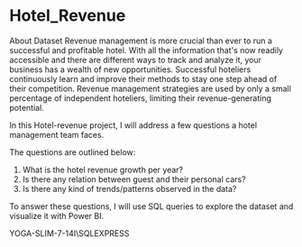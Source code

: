 # Hotel_Revenue

About Dataset
Revenue management is more crucial than ever to run a successful and profitable hotel. With all the information that's now readily accessible and there are different ways to track and analyze it, your business has a wealth of new opportunities. Successful hoteliers continuously learn and improve their methods to stay one step ahead of their competition. Revenue management strategies are used by only a small percentage of independent hoteliers, limiting their revenue-generating potential.

In this Hotel-revenue project, I will address a few questions a hotel management team faces.

The questions are outlined below:
1) What is the hotel revenue growth per year?
2) Is there any relation between guest and their personal cars?
3) Is there any kind of trends/patterns observed in the data?

To answer these questions, I will use SQL queries to explore the dataset and visualize it with Power BI.


YOGA-SLIM-7-14I\SQLEXPRESS

